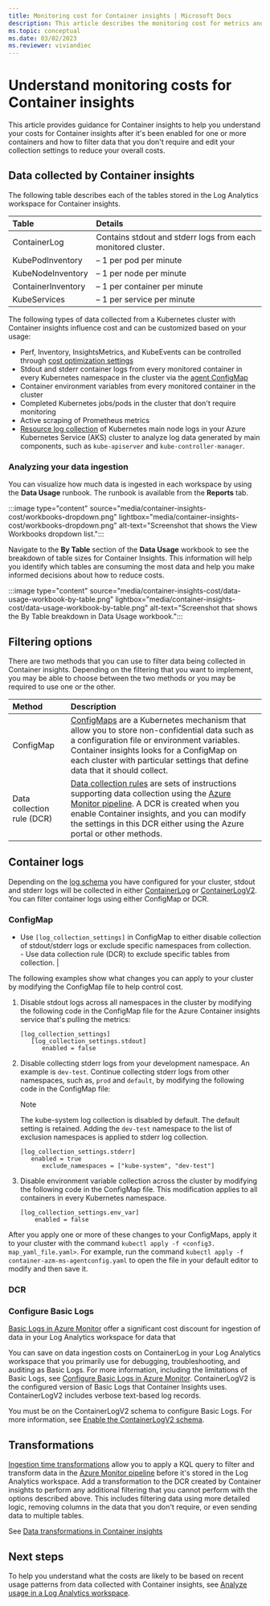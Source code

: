 ```yaml
---
title: Monitoring cost for Container insights | Microsoft Docs
description: This article describes the monitoring cost for metrics and inventory data collected by Container insights to help customers manage their usage and associated costs. 
ms.topic: conceptual
ms.date: 03/02/2023
ms.reviewer: viviandiec
---
```


# Understand monitoring costs for Container insights

This article provides guidance for Container insights to help you understand your costs for Container insights after it's been enabled for one or more containers and how to filter data that you don't require and edit your collection settings to reduce your overall costs.

## Data collected by Container insights
The following table describes each of the tables stored in the Log Analytics workspace for Container insights.

| Table | Details | 
|:---|:---|
| ContainerLog | Contains stdout and stderr logs from each monitored cluster. |
| KubePodInventory | – 1 per pod per minute |
| KubeNodeInventory | – 1 per node per minute |
| ContainerInventory | – 1 per container per minute |
| KubeServices | – 1 per service per minute |


The following types of data collected from a Kubernetes cluster with Container insights influence cost and can be customized based on your usage:

- Perf, Inventory, InsightsMetrics, and KubeEvents can be controlled through [cost optimization settings](../containers/container-insights-cost-config.md)
- Stdout and stderr container logs from every monitored container in every Kubernetes namespace in the cluster via the [agent ConfigMap](../containers/container-insights-data-collection-configmap.md)
- Container environment variables from every monitored container in the cluster
- Completed Kubernetes jobs/pods in the cluster that don't require monitoring
- Active scraping of Prometheus metrics
- [Resource log collection](../../aks/monitor-aks.md#aks-control-planeresource-logs) of Kubernetes main node logs in your Azure Kubernetes Service (AKS) cluster to analyze log data generated by main components, such as `kube-apiserver` and `kube-controller-manager`.


### Analyzing your data ingestion

You can visualize how much data is ingested in each workspace by using the **Data Usage** runbook. The runbook is available from the **Reports** tab. 

:::image type="content" source="media/container-insights-cost/workbooks-dropdown.png" lightbox="media/container-insights-cost/workbooks-dropdown.png" alt-text="Screenshot that shows the View Workbooks dropdown list.":::

Navigate to the **By Table** section of the **Data Usage** workbook to see the breakdown of table sizes for Container Insights. This information will help you identify which tables are consuming the most data and help you make informed decisions about how to reduce costs.

:::image type="content" source="media/container-insights-cost/data-usage-workbook-by-table.png" lightbox="media/container-insights-cost/data-usage-workbook-by-table.png" alt-text="Screenshot that shows the By Table breakdown in Data Usage workbook.":::


## Filtering options
There are two methods that you can use to filter data being collected in Container insights. Depending on the filtering that you want to implement, you may be able to choose between the two methods or you may be required to use one or the other.

| Method | Description |
|:---|:---|
| ConfigMap | [ConfigMaps](https://kubernetes.io/docs/tasks/configure-pod-container/configure-pod-configmap/) are a Kubernetes mechanism that allow you to store non-confidential data such as a configuration file or environment variables. Container insights looks for a ConfigMap on each cluster with particular settings that define data that it should collect. |
| Data collection rule (DCR) | [Data collection rules](../monitoring-overview.md) are sets of instructions supporting data collection using the [Azure Monitor pipeline](../essentials/pipeline-overview.md). A DCR is created when you enable Container insights, and you can modify the settings in this DCR either using the Azure portal or other methods. |

## Container logs
Depending on the [log schema](container-insights-logs-schema.md) you have configured for your cluster, stdout and stderr logs will be collected in either [ContainerLog](/azure/azure-monitor/reference/tables/containerlog) or [ContainerLogV2](/azure/azure-monitor/reference/tables/containerlogv2). You can filter container logs using either ConfigMap or DCR. 

### ConfigMap

 - Use `[log_collection_settings]` in ConfigMap to either disable collection of stdout/stderr logs or exclude specific namespaces from collection.<br>- Use data collection rule (DCR) to exclude specific tables from collection. |



The following examples show what changes you can apply to your cluster by modifying the ConfigMap file to help control cost.

1. Disable stdout logs across all namespaces in the cluster by modifying the following code in the ConfigMap file for the Azure Container insights service that's pulling the metrics:

    ```
    [log_collection_settings]       
       [log_collection_settings.stdout]          
          enabled = false
    ```

1. Disable collecting stderr logs from your development namespace. An example is `dev-test`. Continue collecting stderr logs from other namespaces, such as, `prod` and `default`, by modifying the following code in the ConfigMap file:

    >[!NOTE]
    >The kube-system log collection is disabled by default. The default setting is retained. Adding the `dev-test` namespace to the list of exclusion namespaces is applied to stderr log collection.

    ```
    [log_collection_settings.stderr]          
       enabled = true          
          exclude_namespaces = ["kube-system", "dev-test"]
    ```

1. Disable environment variable collection across the cluster by modifying the following code in the ConfigMap file. This modification applies to all containers in every Kubernetes namespace.

    ```
    [log_collection_settings.env_var]
        enabled = false
    ```



After you apply one or more of these changes to your ConfigMaps, apply it to your cluster with the command `kubectl apply -f <config3. map_yaml_file.yaml>`. For example, run the command `kubectl apply -f container-azm-ms-agentconfig.yaml` to open the file in your default editor to modify and then save it.

### DCR



### Configure Basic Logs
[Basic Logs in Azure Monitor](../logs/basic-logs-configure.md) offer a significant cost discount for ingestion of data in your Log Analytics workspace for data that 

You can save on data ingestion costs on ContainerLog in your Log Analytics workspace that you primarily use for debugging, troubleshooting, and auditing as Basic Logs. For more information, including the limitations of Basic Logs, see [Configure Basic Logs in Azure Monitor](../logs/basic-logs-configure.md). ContainerLogV2 is the configured version of Basic Logs that Container Insights uses. ContainerLogV2 includes verbose text-based log records.

You must be on the ContainerLogV2 schema to configure Basic Logs. For more information, see [Enable the ContainerLogV2 schema](container-insights-logs-schema.md).


## Transformations
[Ingestion time transformations](../essentials/data-collection-transformations.md) allow you to apply a KQL query to filter and transform data in the [Azure Monitor pipeline](../essentials/pipeline-overview.md) before it's stored in the Log Analytics workspace. Add a transformation to the DCR created by Container insights to perform any additional filtering that you cannot perform with the options described above. This includes filtering data using more detailed logic, removing columns in the data that you don't require, or even sending data to multiple tables. 

See [Data transformations in Container insights](./container-insights-transformations.md)


## Next steps

To help you understand what the costs are likely to be based on recent usage patterns from data collected with Container insights, see [Analyze usage in a Log Analytics workspace](../logs/analyze-usage.md).
